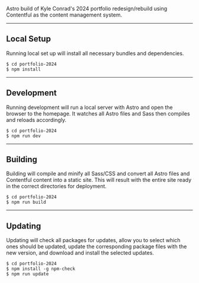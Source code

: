 Astro build of Kyle Conrad's 2024 portfolio redesign/rebuild using Contentful as the content management system.

---

## Local Setup
Running local set up will install all necessary bundles and dependencies.
    
    $ cd portfolio-2024
    $ npm install

---

## Development
Running development will run a local server with Astro and open the browser to the homepage. It watches all Astro files and Sass then compiles and reloads accordingly.

	$ cd portfolio-2024
	$ npm run dev

---

## Building
Building will compile and minify all Sass/CSS and convert all Astro files and Contentful content into a static site. This will result with the entire site ready in the correct directories for deployment.

    $ cd portfolio-2024
    $ npm run build

---

## Updating
Updating will check all packages for updates, allow you to select which ones should be updated, update the corresponding package files with the new version, and download and install the selected updates.

    $ cd portfolio-2024
    $ npm install -g npm-check
    $ npm run update
